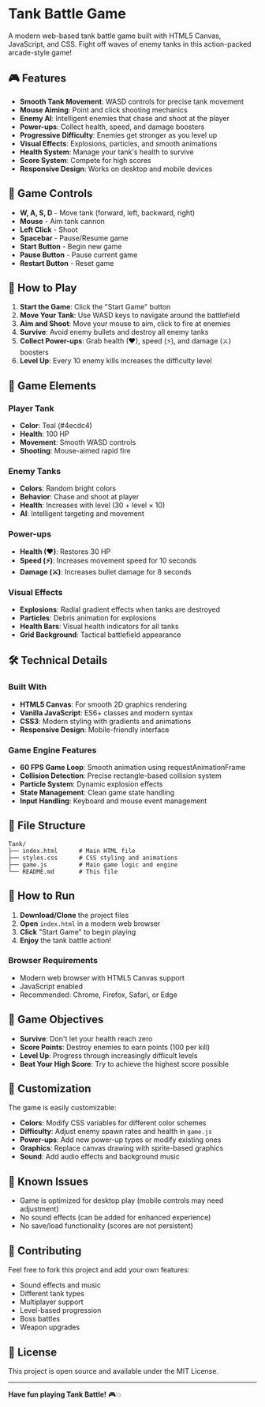 # Tank Battle Game

A modern web-based tank battle game built with HTML5 Canvas, JavaScript, and CSS. Fight off waves of enemy tanks in this action-packed arcade-style game!

## 🎮 Features

- **Smooth Tank Movement**: WASD controls for precise tank movement
- **Mouse Aiming**: Point and click shooting mechanics
- **Enemy AI**: Intelligent enemies that chase and shoot at the player
- **Power-ups**: Collect health, speed, and damage boosters
- **Progressive Difficulty**: Enemies get stronger as you level up
- **Visual Effects**: Explosions, particles, and smooth animations
- **Health System**: Manage your tank's health to survive
- **Score System**: Compete for high scores
- **Responsive Design**: Works on desktop and mobile devices

## 🎯 Game Controls

- **W, A, S, D** - Move tank (forward, left, backward, right)
- **Mouse** - Aim tank cannon
- **Left Click** - Shoot
- **Spacebar** - Pause/Resume game
- **Start Button** - Begin new game
- **Pause Button** - Pause current game
- **Restart Button** - Reset game

## 🚀 How to Play

1. **Start the Game**: Click the "Start Game" button
2. **Move Your Tank**: Use WASD keys to navigate around the battlefield
3. **Aim and Shoot**: Move your mouse to aim, click to fire at enemies
4. **Survive**: Avoid enemy bullets and destroy all enemy tanks
5. **Collect Power-ups**: Grab health (♥), speed (⚡), and damage (⚔) boosters
6. **Level Up**: Every 10 enemy kills increases the difficulty level

## 🎨 Game Elements

### Player Tank
- **Color**: Teal (#4ecdc4)
- **Health**: 100 HP
- **Movement**: Smooth WASD controls
- **Shooting**: Mouse-aimed rapid fire

### Enemy Tanks
- **Colors**: Random bright colors
- **Behavior**: Chase and shoot at player
- **Health**: Increases with level (30 + level × 10)
- **AI**: Intelligent targeting and movement

### Power-ups
- **Health (♥)**: Restores 30 HP
- **Speed (⚡)**: Increases movement speed for 10 seconds
- **Damage (⚔)**: Increases bullet damage for 8 seconds

### Visual Effects
- **Explosions**: Radial gradient effects when tanks are destroyed
- **Particles**: Debris animation for explosions
- **Health Bars**: Visual health indicators for all tanks
- **Grid Background**: Tactical battlefield appearance

## 🛠️ Technical Details

### Built With
- **HTML5 Canvas**: For smooth 2D graphics rendering
- **Vanilla JavaScript**: ES6+ classes and modern syntax
- **CSS3**: Modern styling with gradients and animations
- **Responsive Design**: Mobile-friendly interface

### Game Engine Features
- **60 FPS Game Loop**: Smooth animation using requestAnimationFrame
- **Collision Detection**: Precise rectangle-based collision system
- **Particle System**: Dynamic explosion effects
- **State Management**: Clean game state handling
- **Input Handling**: Keyboard and mouse event management

## 📁 File Structure

```
Tank/
├── index.html      # Main HTML file
├── styles.css      # CSS styling and animations
├── game.js         # Main game logic and engine
└── README.md       # This file
```

## 🚀 How to Run

1. **Download/Clone** the project files
2. **Open** `index.html` in a modern web browser
3. **Click** "Start Game" to begin playing
4. **Enjoy** the tank battle action!

### Browser Requirements
- Modern web browser with HTML5 Canvas support
- JavaScript enabled
- Recommended: Chrome, Firefox, Safari, or Edge

## 🎯 Game Objectives

- **Survive**: Don't let your health reach zero
- **Score Points**: Destroy enemies to earn points (100 per kill)
- **Level Up**: Progress through increasingly difficult levels
- **Beat Your High Score**: Try to achieve the highest score possible

## 🔧 Customization

The game is easily customizable:

- **Colors**: Modify CSS variables for different color schemes
- **Difficulty**: Adjust enemy spawn rates and health in `game.js`
- **Power-ups**: Add new power-up types or modify existing ones
- **Graphics**: Replace canvas drawing with sprite-based graphics
- **Sound**: Add audio effects and background music

## 🐛 Known Issues

- Game is optimized for desktop play (mobile controls may need adjustment)
- No sound effects (can be added for enhanced experience)
- No save/load functionality (scores are not persistent)

## 🤝 Contributing

Feel free to fork this project and add your own features:
- Sound effects and music
- Different tank types
- Multiplayer support
- Level-based progression
- Boss battles
- Weapon upgrades

## 📄 License

This project is open source and available under the MIT License.

---

**Have fun playing Tank Battle!** 🎮💥 